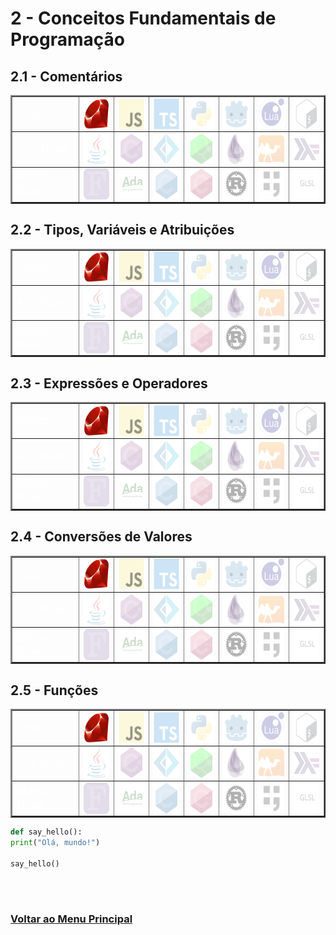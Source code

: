# 2 - Conceitos Fundamentais de Programação

## 2.1 - Comentários

<table id="id-21" border="2" align="center">
    <tr>
        <td colspan="2" align="left"><font size="4" color="FFFFFF">Script</font></td>
        <td align="center">
            <a ref="" title="Ruby">
                <img align="center" height="50" src="..\..\Arquives/img/svg/devicon/ruby-original.svg"/>
            </a>
        </td>
        <td align="center">
            <a ref="" title="JavaScript">
                <img align="center" height="50" src="..\..\Arquives/img/svg/devicon/opacity/javascript-original.svg"/>
            </a>
        </td>
        <td align="center">
            <a ref="" title="Typescript">
                <img align="center" height="50" src="..\..\Arquives/img/svg/devicon/opacity/typescript-original.svg"/>
            </a>
        </td>
        <td align="center">
            <a ref="" title="Python">
                <img align="center" height="50" src="..\..\Arquives/img/svg/devicon/opacity/python-original.svg"/>
            </a>
        </td>
        <td align="center">
            <a ref="" title="GDscript">
                <img align="center" height="50" src="..\..\Arquives/img/svg/devicon/opacity/godot-original.svg"/>
            </a>
        </td>
        <td align="center">
            <a ref="" title="Lua">
                <img align="center" height="50" src="..\..\Arquives/img/svg/devicon/opacity/lua-original-wordmark.svg"/>
            </a>
        </td>
        <td align="center">
            <a ref="" title="Shell Script">
                <img align="center" height="50" src="..\..\Arquives/img/svg/devicon/opacity/bash-original-fundo.svg"/>
            </a>
        </td>
    </tr>
    <tr>
        <td colspan="2" align="left"><font size="4" color="FFFFFF">Alto Nível</font></td>
        <td align="center">
            <a ref="" title="Java">
                <img align="center" height="50" src="..\..\Arquives/img/svg/devicon/opacity/java-original.svg"/>
            </a>
        </td>
        <td align="center">
            <a ref="" title="C sharp">
                <img align="center" height="50" src="..\..\Arquives/img/svg/devicon/opacity/csharp-original.svg"/>
            </a>
        </td>
        <td align="center">
            <a ref="" title="F sharp">
                <img align="center" height="50" src="..\..\Arquives/img/svg/devicon/opacity/fsharp-original.svg"/>
            </a>
        </td>
        <td align="center">
            <a ref="" title="Q Sharp">
                <img align="center" height="50" src="..\..\Arquives/img/svg/devicon/opacity/qsharp-original.svg"/>
            </a>
        </td>
         <td align="center">
            <a ref="" title="Elixir">
                <img align="center" height="50" src="..\..\Arquives/img/svg/devicon/opacity/elixir-original.svg"/>
            </a>
        </td>
        <td align="center">
            <a ref="" title="OCaml">
                <img align="center" height="50" src="..\..\Arquives/img/svg/devicon/opacity/ocaml-original.svg"/>
            </a>
        </td>
        <td align="center">
            <a ref="" title="Haskell">
                <img align="center" height="50" src="..\..\Arquives/img/svg/devicon/opacity/haskell-original.svg"/>
            </a>
        </td>
    </tr>
    <tr>
        <td colspan="2" align="left"><font size="4" color="FFFFFF">Médio Nível</font></td>
        <td align="center">
            <a ref="" title="Fortran">
                <img align="center" height="50" src="..\..\Arquives/img/svg/Outhers/opacity/Fortran_logo.svg"/>
            </a>
        </td>
            <td align="center">
            <a ref="" title="Ada">
                <img align="center" height="50" src="..\..\Arquives/img/svg/Outhers/opacity/Ada_horizon_green_logo_with_slogan-edit.svg"/>
            </a>
        </td>
        <td align="center">
            <a ref="" title="C lang">
                <img align="center" height="50" src="..\..\Arquives/img/svg/devicon/opacity/c-original.svg"/>
            </a>
        </td> 
        <td align="center">
            <a ref="" title="C++ lang">
                <img align="center" height="50" src="..\..\Arquives/img/svg/devicon/opacity/cplusplus-original.svg"/>
            </a>
        </td>
        <td align="center">
            <a ref="" title="Rust">
                <img align="center" height="50" src="..\..\Arquives/img/svg/devicon/opacity/rust-plain.svg"/>
            </a>
        </td>
        <td align="center">
            <a ref="" title="Forth">
                <img align="center" height="50" src="..\..\Arquives/img/svg/Own/opacity/Forth-Language-white-background.svg"/>
            </a>
        </td>
        <td align="center">
            <a ref="" title="GLSL">
                <img align="center" height="50" src="..\..\Arquives/img/svg/Own/opacity/GLSL-Language-white-background.svg"/>
            </a>
        </td>
    </tr>
</table>

## 2.2 - Tipos, Variáveis e Atribuições

<table id="id-22" border="2" align="center">
    <tr>
        <td colspan="2" align="left"><font size="4" color="FFFFFF">Script</font></td>
        <td align="center">
            <a ref="" title="Ruby">
                <img align="center" height="50" src="..\..\Arquives/img/svg/devicon/ruby-original.svg"/>
            </a>
        </td>
        <td align="center">
            <a ref="" title="JavaScript">
                <img align="center" height="50" src="..\..\Arquives/img/svg/devicon/opacity/javascript-original.svg"/>
            </a>
        </td>
        <td align="center">
            <a ref="" title="Typescript">
                <img align="center" height="50" src="..\..\Arquives/img/svg/devicon/opacity/typescript-original.svg"/>
            </a>
        </td>
        <td align="center">
            <a ref="" title="Python">
                <img align="center" height="50" src="..\..\Arquives/img/svg/devicon/opacity/python-original.svg"/>
            </a>
        </td>
        <td align="center">
            <a ref="" title="GDscript">
                <img align="center" height="50" src="..\..\Arquives/img/svg/devicon/opacity/godot-original.svg"/>
            </a>
        </td>
        <td align="center">
            <a ref="" title="Lua">
                <img align="center" height="50" src="..\..\Arquives/img/svg/devicon/opacity/lua-original-wordmark.svg"/>
            </a>
        </td>
        <td align="center">
            <a ref="" title="Shell Script">
                <img align="center" height="50" src="..\..\Arquives/img/svg/devicon/opacity/bash-original-fundo.svg"/>
            </a>
        </td>
    </tr>
    <tr>
        <td colspan="2" align="left"><font size="4" color="FFFFFF">Alto Nível</font></td>
        <td align="center">
            <a ref="" title="Java">
                <img align="center" height="50" src="..\..\Arquives/img/svg/devicon/opacity/java-original.svg"/>
            </a>
        </td>
        <td align="center">
            <a ref="" title="C sharp">
                <img align="center" height="50" src="..\..\Arquives/img/svg/devicon/opacity/csharp-original.svg"/>
            </a>
        </td>
        <td align="center">
            <a ref="" title="F sharp">
                <img align="center" height="50" src="..\..\Arquives/img/svg/devicon/opacity/fsharp-original.svg"/>
            </a>
        </td>
        <td align="center">
            <a ref="" title="Q Sharp">
                <img align="center" height="50" src="..\..\Arquives/img/svg/devicon/opacity/qsharp-original.svg"/>
            </a>
        </td>
         <td align="center">
            <a ref="" title="Elixir">
                <img align="center" height="50" src="..\..\Arquives/img/svg/devicon/opacity/elixir-original.svg"/>
            </a>
        </td>
        <td align="center">
            <a ref="" title="OCaml">
                <img align="center" height="50" src="..\..\Arquives/img/svg/devicon/opacity/ocaml-original.svg"/>
            </a>
        </td>
        <td align="center">
            <a ref="" title="Haskell">
                <img align="center" height="50" src="..\..\Arquives/img/svg/devicon/opacity/haskell-original.svg"/>
            </a>
        </td>
    </tr>
    <tr>
        <td colspan="2" align="left"><font size="4" color="FFFFFF">Médio Nível</font></td>
        <td align="center">
            <a ref="" title="Fortran">
                <img align="center" height="50" src="..\..\Arquives/img/svg/Outhers/opacity/Fortran_logo.svg"/>
            </a>
        </td>
            <td align="center">
            <a ref="" title="Ada">
                <img align="center" height="50" src="..\..\Arquives/img/svg/Outhers/opacity/Ada_horizon_green_logo_with_slogan-edit.svg"/>
            </a>
        </td>
        <td align="center">
            <a ref="" title="C lang">
                <img align="center" height="50" src="..\..\Arquives/img/svg/devicon/opacity/c-original.svg"/>
            </a>
        </td> 
        <td align="center">
            <a ref="" title="C++ lang">
                <img align="center" height="50" src="..\..\Arquives/img/svg/devicon/opacity/cplusplus-original.svg"/>
            </a>
        </td>
        <td align="center">
            <a ref="" title="Rust">
                <img align="center" height="50" src="..\..\Arquives/img/svg/devicon/opacity/rust-plain.svg"/>
            </a>
        </td>
        <td align="center">
            <a ref="" title="Forth">
                <img align="center" height="50" src="..\..\Arquives/img/svg/Own/opacity/Forth-Language-white-background.svg"/>
            </a>
        </td>
        <td align="center">
            <a ref="" title="GLSL">
                <img align="center" height="50" src="..\..\Arquives/img/svg/Own/opacity/GLSL-Language-white-background.svg"/>
            </a>
        </td>
    </tr>
</table>

## 2.3 - Expressões e Operadores

<table id="id-23" border="2" align="center">
    <tr>
        <td colspan="2" align="left"><font size="4" color="FFFFFF">Script</font></td>
        <td align="center">
            <a ref="" title="Ruby">
                <img align="center" height="50" src="..\..\Arquives/img/svg/devicon/ruby-original.svg"/>
            </a>
        </td>
        <td align="center">
            <a ref="" title="JavaScript">
                <img align="center" height="50" src="..\..\Arquives/img/svg/devicon/opacity/javascript-original.svg"/>
            </a>
        </td>
        <td align="center">
            <a ref="" title="Typescript">
                <img align="center" height="50" src="..\..\Arquives/img/svg/devicon/opacity/typescript-original.svg"/>
            </a>
        </td>
        <td align="center">
            <a ref="" title="Python">
                <img align="center" height="50" src="..\..\Arquives/img/svg/devicon/opacity/python-original.svg"/>
            </a>
        </td>
        <td align="center">
            <a ref="" title="GDscript">
                <img align="center" height="50" src="..\..\Arquives/img/svg/devicon/opacity/godot-original.svg"/>
            </a>
        </td>
        <td align="center">
            <a ref="" title="Lua">
                <img align="center" height="50" src="..\..\Arquives/img/svg/devicon/opacity/lua-original-wordmark.svg"/>
            </a>
        </td>
        <td align="center">
            <a ref="" title="Shell Script">
                <img align="center" height="50" src="..\..\Arquives/img/svg/devicon/opacity/bash-original-fundo.svg"/>
            </a>
        </td>
    </tr>
    <tr>
        <td colspan="2" align="left"><font size="4" color="FFFFFF">Alto Nível</font></td>
        <td align="center">
            <a ref="" title="Java">
                <img align="center" height="50" src="..\..\Arquives/img/svg/devicon/opacity/java-original.svg"/>
            </a>
        </td>
        <td align="center">
            <a ref="" title="C sharp">
                <img align="center" height="50" src="..\..\Arquives/img/svg/devicon/opacity/csharp-original.svg"/>
            </a>
        </td>
        <td align="center">
            <a ref="" title="F sharp">
                <img align="center" height="50" src="..\..\Arquives/img/svg/devicon/opacity/fsharp-original.svg"/>
            </a>
        </td>
        <td align="center">
            <a ref="" title="Q Sharp">
                <img align="center" height="50" src="..\..\Arquives/img/svg/devicon/opacity/qsharp-original.svg"/>
            </a>
        </td>
         <td align="center">
            <a ref="" title="Elixir">
                <img align="center" height="50" src="..\..\Arquives/img/svg/devicon/opacity/elixir-original.svg"/>
            </a>
        </td>
        <td align="center">
            <a ref="" title="OCaml">
                <img align="center" height="50" src="..\..\Arquives/img/svg/devicon/opacity/ocaml-original.svg"/>
            </a>
        </td>
        <td align="center">
            <a ref="" title="Haskell">
                <img align="center" height="50" src="..\..\Arquives/img/svg/devicon/opacity/haskell-original.svg"/>
            </a>
        </td>
    </tr>
    <tr>
        <td colspan="2" align="left"><font size="4" color="FFFFFF">Médio Nível</font></td>
        <td align="center">
            <a ref="" title="Fortran">
                <img align="center" height="50" src="..\..\Arquives/img/svg/Outhers/opacity/Fortran_logo.svg"/>
            </a>
        </td>
            <td align="center">
            <a ref="" title="Ada">
                <img align="center" height="50" src="..\..\Arquives/img/svg/Outhers/opacity/Ada_horizon_green_logo_with_slogan-edit.svg"/>
            </a>
        </td>
        <td align="center">
            <a ref="" title="C lang">
                <img align="center" height="50" src="..\..\Arquives/img/svg/devicon/opacity/c-original.svg"/>
            </a>
        </td> 
        <td align="center">
            <a ref="" title="C++ lang">
                <img align="center" height="50" src="..\..\Arquives/img/svg/devicon/opacity/cplusplus-original.svg"/>
            </a>
        </td>
        <td align="center">
            <a ref="" title="Rust">
                <img align="center" height="50" src="..\..\Arquives/img/svg/devicon/opacity/rust-plain.svg"/>
            </a>
        </td>
        <td align="center">
            <a ref="" title="Forth">
                <img align="center" height="50" src="..\..\Arquives/img/svg/Own/opacity/Forth-Language-white-background.svg"/>
            </a>
        </td>
        <td align="center">
            <a ref="" title="GLSL">
                <img align="center" height="50" src="..\..\Arquives/img/svg/Own/opacity/GLSL-Language-white-background.svg"/>
            </a>
        </td>
    </tr>
</table>

## 2.4 - Conversões de Valores

<table id="id-24" border="2" align="center">
    <tr>
        <td colspan="2" align="left"><font size="4" color="FFFFFF">Script</font></td>
        <td align="center">
            <a ref="" title="Ruby">
                <img align="center" height="50" src="..\..\Arquives/img/svg/devicon/ruby-original.svg"/>
            </a>
        </td>
        <td align="center">
            <a ref="" title="JavaScript">
                <img align="center" height="50" src="..\..\Arquives/img/svg/devicon/opacity/javascript-original.svg"/>
            </a>
        </td>
        <td align="center">
            <a ref="" title="Typescript">
                <img align="center" height="50" src="..\..\Arquives/img/svg/devicon/opacity/typescript-original.svg"/>
            </a>
        </td>
        <td align="center">
            <a ref="" title="Python">
                <img align="center" height="50" src="..\..\Arquives/img/svg/devicon/opacity/python-original.svg"/>
            </a>
        </td>
        <td align="center">
            <a ref="" title="GDscript">
                <img align="center" height="50" src="..\..\Arquives/img/svg/devicon/opacity/godot-original.svg"/>
            </a>
        </td>
        <td align="center">
            <a ref="" title="Lua">
                <img align="center" height="50" src="..\..\Arquives/img/svg/devicon/opacity/lua-original-wordmark.svg"/>
            </a>
        </td>
        <td align="center">
            <a ref="" title="Shell Script">
                <img align="center" height="50" src="..\..\Arquives/img/svg/devicon/opacity/bash-original-fundo.svg"/>
            </a>
        </td>
    </tr>
    <tr>
        <td colspan="2" align="left"><font size="4" color="FFFFFF">Alto Nível</font></td>
        <td align="center">
            <a ref="" title="Java">
                <img align="center" height="50" src="..\..\Arquives/img/svg/devicon/opacity/java-original.svg"/>
            </a>
        </td>
        <td align="center">
            <a ref="" title="C sharp">
                <img align="center" height="50" src="..\..\Arquives/img/svg/devicon/opacity/csharp-original.svg"/>
            </a>
        </td>
        <td align="center">
            <a ref="" title="F sharp">
                <img align="center" height="50" src="..\..\Arquives/img/svg/devicon/opacity/fsharp-original.svg"/>
            </a>
        </td>
        <td align="center">
            <a ref="" title="Q Sharp">
                <img align="center" height="50" src="..\..\Arquives/img/svg/devicon/opacity/qsharp-original.svg"/>
            </a>
        </td>
         <td align="center">
            <a ref="" title="Elixir">
                <img align="center" height="50" src="..\..\Arquives/img/svg/devicon/opacity/elixir-original.svg"/>
            </a>
        </td>
        <td align="center">
            <a ref="" title="OCaml">
                <img align="center" height="50" src="..\..\Arquives/img/svg/devicon/opacity/ocaml-original.svg"/>
            </a>
        </td>
        <td align="center">
            <a ref="" title="Haskell">
                <img align="center" height="50" src="..\..\Arquives/img/svg/devicon/opacity/haskell-original.svg"/>
            </a>
        </td>
    </tr>
    <tr>
        <td colspan="2" align="left"><font size="4" color="FFFFFF">Médio Nível</font></td>
        <td align="center">
            <a ref="" title="Fortran">
                <img align="center" height="50" src="..\..\Arquives/img/svg/Outhers/opacity/Fortran_logo.svg"/>
            </a>
        </td>
            <td align="center">
            <a ref="" title="Ada">
                <img align="center" height="50" src="..\..\Arquives/img/svg/Outhers/opacity/Ada_horizon_green_logo_with_slogan-edit.svg"/>
            </a>
        </td>
        <td align="center">
            <a ref="" title="C lang">
                <img align="center" height="50" src="..\..\Arquives/img/svg/devicon/opacity/c-original.svg"/>
            </a>
        </td> 
        <td align="center">
            <a ref="" title="C++ lang">
                <img align="center" height="50" src="..\..\Arquives/img/svg/devicon/opacity/cplusplus-original.svg"/>
            </a>
        </td>
        <td align="center">
            <a ref="" title="Rust">
                <img align="center" height="50" src="..\..\Arquives/img/svg/devicon/opacity/rust-plain.svg"/>
            </a>
        </td>
        <td align="center">
            <a ref="" title="Forth">
                <img align="center" height="50" src="..\..\Arquives/img/svg/Own/opacity/Forth-Language-white-background.svg"/>
            </a>
        </td>
        <td align="center">
            <a ref="" title="GLSL">
                <img align="center" height="50" src="..\..\Arquives/img/svg/Own/opacity/GLSL-Language-white-background.svg"/>
            </a>
        </td>
    </tr>
</table>

## 2.5 - Funções

<table id="id-25" border="2" align="center">
    <tr>
        <td colspan="2" align="left"><font size="4" color="FFFFFF">Script</font></td>
        <td align="center">
            <a ref="" title="Ruby">
                <img align="center" height="50" src="..\..\Arquives/img/svg/devicon/ruby-original.svg"/>
            </a>
        </td>
        <td align="center">
            <a ref="" title="JavaScript">
                <img align="center" height="50" src="..\..\Arquives/img/svg/devicon/opacity/javascript-original.svg"/>
            </a>
        </td>
        <td align="center">
            <a ref="" title="Typescript">
                <img align="center" height="50" src="..\..\Arquives/img/svg/devicon/opacity/typescript-original.svg"/>
            </a>
        </td>
        <td align="center">
            <a ref="" title="Python">
                <img align="center" height="50" src="..\..\Arquives/img/svg/devicon/opacity/python-original.svg"/>
            </a>
        </td>
        <td align="center">
            <a ref="" title="GDscript">
                <img align="center" height="50" src="..\..\Arquives/img/svg/devicon/opacity/godot-original.svg"/>
            </a>
        </td>
        <td align="center">
            <a ref="" title="Lua">
                <img align="center" height="50" src="..\..\Arquives/img/svg/devicon/opacity/lua-original-wordmark.svg"/>
            </a>
        </td>
        <td align="center">
            <a ref="" title="Shell Script">
                <img align="center" height="50" src="..\..\Arquives/img/svg/devicon/opacity/bash-original-fundo.svg"/>
            </a>
        </td>
    </tr>
    <tr>
        <td colspan="2" align="left"><font size="4" color="FFFFFF">Alto Nível</font></td>
        <td align="center">
            <a ref="" title="Java">
                <img align="center" height="50" src="..\..\Arquives/img/svg/devicon/opacity/java-original.svg"/>
            </a>
        </td>
        <td align="center">
            <a ref="" title="C sharp">
                <img align="center" height="50" src="..\..\Arquives/img/svg/devicon/opacity/csharp-original.svg"/>
            </a>
        </td>
        <td align="center">
            <a ref="" title="F sharp">
                <img align="center" height="50" src="..\..\Arquives/img/svg/devicon/opacity/fsharp-original.svg"/>
            </a>
        </td>
        <td align="center">
            <a ref="" title="Q Sharp">
                <img align="center" height="50" src="..\..\Arquives/img/svg/devicon/opacity/qsharp-original.svg"/>
            </a>
        </td>
         <td align="center">
            <a ref="" title="Elixir">
                <img align="center" height="50" src="..\..\Arquives/img/svg/devicon/opacity/elixir-original.svg"/>
            </a>
        </td>
        <td align="center">
            <a ref="" title="OCaml">
                <img align="center" height="50" src="..\..\Arquives/img/svg/devicon/opacity/ocaml-original.svg"/>
            </a>
        </td>
        <td align="center">
            <a ref="" title="Haskell">
                <img align="center" height="50" src="..\..\Arquives/img/svg/devicon/opacity/haskell-original.svg"/>
            </a>
        </td>
    </tr>
    <tr>
        <td colspan="2" align="left"><font size="4" color="FFFFFF">Médio Nível</font></td>
        <td align="center">
            <a ref="" title="Fortran">
                <img align="center" height="50" src="..\..\Arquives/img/svg/Outhers/opacity/Fortran_logo.svg"/>
            </a>
        </td>
            <td align="center">
            <a ref="" title="Ada">
                <img align="center" height="50" src="..\..\Arquives/img/svg/Outhers/opacity/Ada_horizon_green_logo_with_slogan-edit.svg"/>
            </a>
        </td>
        <td align="center">
            <a ref="" title="C lang">
                <img align="center" height="50" src="..\..\Arquives/img/svg/devicon/opacity/c-original.svg"/>
            </a>
        </td> 
        <td align="center">
            <a ref="" title="C++ lang">
                <img align="center" height="50" src="..\..\Arquives/img/svg/devicon/opacity/cplusplus-original.svg"/>
            </a>
        </td>
        <td align="center">
            <a ref="" title="Rust">
                <img align="center" height="50" src="..\..\Arquives/img/svg/devicon/opacity/rust-plain.svg"/>
            </a>
        </td>
        <td align="center">
            <a ref="" title="Forth">
                <img align="center" height="50" src="..\..\Arquives/img/svg/Own/opacity/Forth-Language-white-background.svg"/>
            </a>
        </td>
        <td align="center">
            <a ref="" title="GLSL">
                <img align="center" height="50" src="..\..\Arquives/img/svg/Own/opacity/GLSL-Language-white-background.svg"/>
            </a>
        </td>
    </tr>
</table>


```python
def say_hello():
print("Olá, mundo!")

say_hello()
```


<br><br>

### [Voltar ao Menu Principal](README-PTBR.md)
